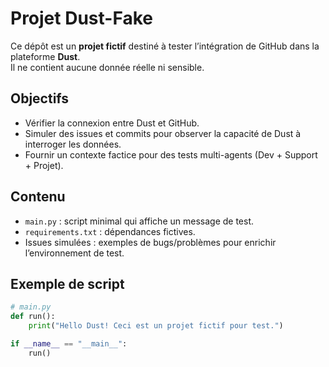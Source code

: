 # Projet Dust-Fake

Ce dépôt est un **projet fictif** destiné à tester l’intégration de GitHub dans la plateforme **Dust**.  
Il ne contient aucune donnée réelle ni sensible.

## Objectifs
- Vérifier la connexion entre Dust et GitHub.
- Simuler des issues et commits pour observer la capacité de Dust à interroger les données.
- Fournir un contexte factice pour des tests multi-agents (Dev + Support + Projet).

## Contenu
- `main.py` : script minimal qui affiche un message de test.
- `requirements.txt` : dépendances fictives.
- Issues simulées : exemples de bugs/problèmes pour enrichir l’environnement de test.

## Exemple de script

```python
# main.py
def run():
    print("Hello Dust! Ceci est un projet fictif pour test.")

if __name__ == "__main__":
    run()
